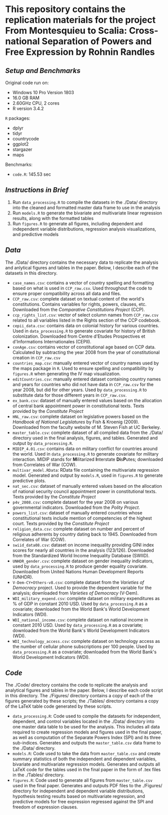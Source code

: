 # This repository contains the replication materials for the project **From Montesquieu to Scalia: Cross-national Separation of Powers and Free Expression** by **Rohnin Randles**

## *Setup and Benchmarks*

Original code run on:
* Windows 10 Pro Version 1803
* 16.0 GB RAM
* 2.60GHz CPU, 2 cores
* R version 3.4.2

`R` packages:
  * dplyr
  * tidyr
  * countrycode
  * ggplot2
  * stargazer
  * maps

Benchmarks:
* `code.R`: 145.53 sec

## *Instructions in Brief*

1. Run `data_processing.R` to compile the datasets in the ./Data/ directory into the cleaned and formatted master data frame to use in the analysis
2. Run `models.R` to generate the bivariate and multivariate linear regression results, along with the formatted tables
3. Run `figures.R` to generate all figures, including dependent and independent variable distributions, regression analysis visualizations, and predictive models

## *Data*

The ./Data/ directory contains the necessary data to replicate the analysis and anlytical figures and tables in the paper. Below, I describe each of the datasets in this directory.

* `case_names.csv`: contains a vector of country spelling and formatting based on what is used in `CCP_raw.csv`. Used throughout the code to ensure proper compatibility across all data and files.
* `CCP_raw.csv`: complete dataset on textual content of the world's constitutions. Contains variables for rights, powers, clauses, etc. Downloaded from the *Comparative Constitutions Project* (CCP).
* `ccp_rights_list.csv`: vector of select column names from `CCP_raw.csv` related to all variables listed in the Rights section of the CCP codebook.
* `cepii_data.csv`: contains data on colonial history for various countries. Used in `data_processing.R` to generate covariate for history of British colonization. Downloaded from Centre d'Etudes Prospectives et d'Informations Internationales (CEPII).
* `conAge.csv`: contains vector of constitutional age based on CCP data. Calculated by subtracting the year 2008 from the year of constitutional creation in `CCP_raw.csv`
* `countries_map.csv`: manually entered vector of country names used by the maps package in `R`. Used to ensure spelling and compatibility by `figures.R` when generating the IV map visualization.
* `editCountries.csv`: manually entered dataset containing country names and years for countries who did not have data in `CCP_raw.csv` for the year 2008, but did for other years. Used by `data_processing.R` to substitute data for those different years in `CCP_raw.csv`.
* `ex_bank.csv`: dataset of manually entered values based on the allocation of central bank appointment power in constitutional texts. Texts provided by the *Constitute Project*
* `HNL_raw.csv`: complete dataset on legislative powers based on the *Handbook of National Legislatures* by Fish & Kroenig (2009). Downloaded from the faculty website of M. Steven Fish at UC Berkeley.
* `master_table.csv`: complete dataset of all compiled data from the ./Data/ directory used in the final analysis, figures, and tables. Generated and output by `data_processing.R`.
* `MIDIP_4.01.csv`: contains data on military conflict for countries around the world. Used in `data_processing.R` to generate covariate for military interaction. MIDIP stands for **M**ilitarized **I**nterstate **Di**s**P**utes; downloaded from Correlates of War (COW).
* `multivar_model.RData`: RData file containing the multivariate regression model. Generated and output by `models.R`, used in `figures.R` to generate predictive plots.
* `nat_sec.csv`: dataset of manually entered values based on the allocation of national security council appointment power in constitutional texts. Texts provided by the *Constitute Project*
* `p4v_2008.csv`: complete dataset for the year 2008 on various governmental indicators. Downloaded from the *Polity Project*.
* `powers_list.csv`: dataset of manually entered countries whose constitutional texts include mention of competencies of the highest court. Texts provided by the *Constitute Project*
* `religion_data.csv`: complete dataset on number and percent of religious adherents by country dating back to 1945. Downloaded from Correlates of War (COW).
* `swiid_data08.csv`: dataset on income inequality providing GINI index scores for nearly all countries in the analysis (123/126). Downloaded from the Standardized World Income Inequality Database (SWIID).
* `UNHDR_gender.csv`: complete dataset on gender inequality indicators, used by `data_processing.R` to produce gender equality covariate. Downloaded from United Nations Human Development Reports (UNHDR).
* `V-Dem-CY+Others-v8.csv`: complete dataset from the *Varieties of Democracy* project. Used to provide the dependent variable for the analysis; downloaded from *Varieties of Democracy* (V-Dem).
* `WDI_military_expend.csv`: complete dataset on military expenditures as % of GDP in constant 2010 USD. Used by `data_processing.R` as a covariate; downloaded from the World Bank's World Development Indicators (WDI).
* `WDI_national_income.csv`: complete dataset on national income in constant 2010 USD. Used by `data_processing.R` as a covariate; downloaded from the World Bank's World Development Indicators (WDI).
* `WDI_technology_access.csv`: complete dataset on technology access as the number of cellular phone subscriptions per 100 people. Used by `data_processing.R` as a covariate; downloaded from the World Bank's World Development Indicators (WDI).

## *Code*

The ./Code/ directory contains the code to replicate the analysis and analytical figures and tables in the paper. Below, I describe each code script in this directory. The ./Figures/ directory contains a copy of each of the figures generated by these scripts; the ./Tables/ directory contains a copy of the LaTeX table code generated by these scripts.

* `data_processing.R`: Code used to compile the datasets for independent, dependent, and control variables located in the ./Data/ directory into one master data table to be used for the analysis. This includes all data required to create regression models and figures used in the final paper, as well as computation of the Separate Powers Index (SPI) and its three sub-indices. Generates and outputs the `master_table.csv` data frame to the ./Data/ directory.
* `models.R`: Code used to take the data from `master_table.csv` and create summary statistics of both the independent and dependent variables, bivariate and multivariate regression models. Generates and outputs all LaTeX code for the tables used in the final paper in the form of .tex files in the ./Tables/ directory.
* `figures.R`: Code used to generate all figures from `master_table.csv` used in the final paper. Generates and outputs PDF files to the ./Figures/ directory for independent and dependent variable distributions, hypothesis testing results based on multivariate regression, and predictive models for free expression regressed against the SPI and freedom of expression clauses.
